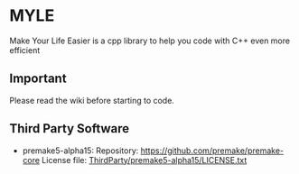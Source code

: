 # MYLE
 Make Your Life Easier is a cpp library to help you code with C++ even more efficient
 
 ## Important
 Please read the wiki before starting to code.
 
 ## Third Party Software
 - premake5-alpha15: Repository: https://github.com/premake/premake-core License file: [ThirdParty/premake5-alpha15/LICENSE.txt](ThirdParty/premake5-alpha15/LICENSE.txt)
